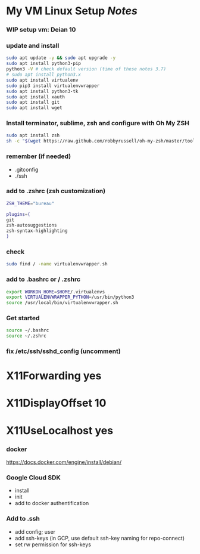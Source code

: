 # My VM Linux Setup *Notes*


### WIP setup vm: Deian 10

### update and install

```bash
sudo apt update -y && sudo apt upgrade -y
sudo apt install python3-pip
python3 -V # check default version (time of these notes 3.7)
# sudo apt install python3.x
sudo apt install virtualenv
sudo pip3 install virtualenvwrapper
sudo apt install python3-tk
sudo apt install xauth
sudo apt install git
sudo apt install wget
```


### Install terminator, sublime, zsh and configure with Oh My ZSH
```bash
sudo apt install zsh
sh -c "$(wget https://raw.github.com/robbyrussell/oh-my-zsh/master/tools/install.sh -O -)"
```

### remember (if needed)
- .gitconfig
- ./ssh

### add to .zshrc (zsh customization)
```bash
ZSH_THEME="bureau"

plugins=(
git
zsh-autosuggestions
zsh-syntax-highlighting
)
```

### check
```bash
sudo find / -name virtualenvwrapper.sh
```

### add to .bashrc or / .zshrc
```bash
export WORKON_HOME=$HOME/.virtualenvs
export VIRTUALENVWRAPPER_PYTHON=/usr/bin/python3
source /usr/local/bin/virtualenvwrapper.sh
```

### Get started
```bash
source ~/.bashrc
source ~/.zshrc
```

<!-- ## Install from deadsnakes (Ubuntu)

```bash
sudo apt install software-properties-common
sudo add-apt-repository ppa:fkrull/deadsnakes
sudo apt install python3.7
``` -->

### fix /etc/ssh/sshd_config (uncomment)
# X11Forwarding yes
# X11DisplayOffset 10
# X11UseLocalhost yes

### docker
https://docs.docker.com/engine/install/debian/

### Google Cloud SDK
- install
- init
- add to docker authentification

### Add to .ssh
- add config; user
- add ssh-keys (in GCP, use default ssh-key naming for repo-connect)
- set rw permission for ssh-keys
